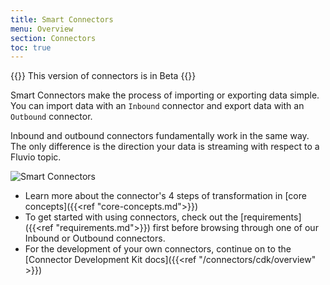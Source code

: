 ```yaml
---
title: Smart Connectors
menu: Overview
section: Connectors
toc: true
---
```


{{<caution>}}
This version of connectors is in Beta
{{</caution>}}

Smart Connectors make the process of importing or exporting data simple.
You can import data with an `Inbound` connector and export data with an `Outbound` connector.

Inbound and outbound connectors fundamentally work in the same way. The only difference is the direction your data is streaming with respect to a Fluvio topic.

<img src="/images/connectors/smart-connectors-extra.svg"
     alt="Smart Connectors"
     style="justify: center; max-width: 600px" />

* Learn more about the connector's 4 steps of transformation in [core concepts]({{<ref "core-concepts.md">}})
* To get started with using connectors, check out the [requirements]({{<ref "requirements.md">}}) first before browsing through one of our Inbound or Outbound connectors.
* For the development of your own connectors, continue on to the [Connector Development Kit docs]({{<ref "/connectors/cdk/overview" >}})
